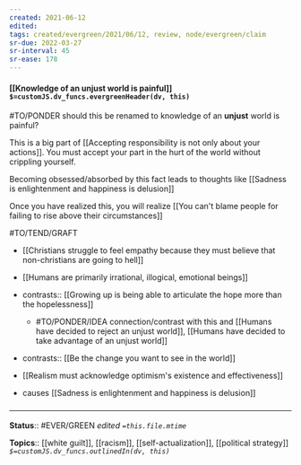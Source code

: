 ```yaml
---
created: 2021-06-12
edited: 
tags: created/evergreen/2021/06/12, review, node/evergreen/claim
sr-due: 2022-03-27
sr-interval: 45
sr-ease: 178
---
```


#### [[Knowledge of an unjust world is painful]] `$=customJS.dv_funcs.evergreenHeader(dv, this)`

#TO/PONDER should this be renamed to knowledge of an **unjust** world is painful?

This is a big part of [[Accepting responsibility is not only about your actions]]. You must accept your part in the hurt of the world without crippling yourself.

Becoming obsessed/absorbed by this fact leads to thoughts like [[Sadness is enlightenment and happiness is delusion]]

Once you have realized this, you will realize [[You can't blame people for failing to rise above their circumstances]]

#TO/TEND/GRAFT 
- [[Christians struggle to feel empathy because they must believe that non-christians are going to hell]]
- [[Humans are primarily irrational, illogical, emotional beings]]
- contrasts:: [[Growing up is being able to articulate the hope more than the hopelessness]]
	- #TO/PONDER/IDEA connection/contrast with this and [[Humans have decided to reject an unjust world]], [[Humans have decided to take advantage of an unjust world]]
- contrasts:: [[Be the change you want to see in the world]]
- [[Realism must acknowledge optimism's existence and effectiveness]]

- causes [[Sadness is enlightenment and happiness is delusion]]
### <hr class="footnote"/>

**Status**:: #EVER/GREEN 
*edited `=this.file.mtime`*

**Topics**:: [[white guilt]], [[racism]], [[self-actualization]], [[political strategy]]
*`$=customJS.dv_funcs.outlinedIn(dv, this)`*
